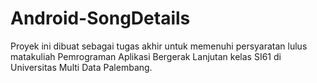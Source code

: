 # Android-SongDetails

Proyek ini dibuat sebagai tugas akhir untuk memenuhi persyaratan lulus matakuliah Pemrograman Aplikasi Bergerak Lanjutan kelas SI61 di Universitas Multi Data Palembang.
